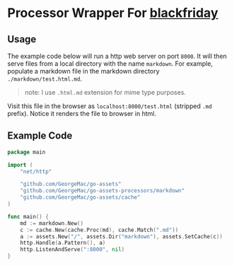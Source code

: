 Processor Wrapper For [blackfriday](https://github.com/russross/blackfriday)
==========

## Usage

The example code below will run a http web server on port `8000`.
It will then serve files from a local directory with the name `markdown`.
For example, populate a markdown file in the markdown directory `./markdown/test.html.md`.

> note: I use `.html.md` extension for mime type purposes.

Visit this file in the browser as `localhost:8000/test.html` (stripped `.md` prefix).
Notice it renders the file to browser in html.

## Example Code
```go
package main

import (
	"net/http"

	"github.com/GeorgeMac/go-assets"
	"github.com/GeorgeMac/go-assets-processors/markdown"
	"github.com/GeorgeMac/go-assets/cache"
)

func main() {
	md := markdown.New()
	c := cache.New(cache.Proc(md), cache.Match(".md"))
	a := assets.New("/", assets.Dir("markdown"), assets.SetCache(c))
	http.Handle(a.Pattern(), a)
	http.ListenAndServe(":8000", nil)
}
```
